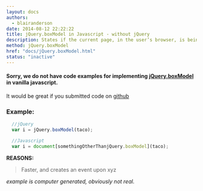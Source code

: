 ```yaml
---
layout: docs
authors:
  - blairanderson
date: 2014-08-12 22:22:22
title: jQuery.boxModel in Javascript - without jQuery
description: States if the current page, in the user’s browser, is being rendered using the W3C CSS Box Model. This property was removed in jQuery 1.8. Please try to use feature detection instead.
method: jQuery.boxModel
href: "docs/jQuery.boxModel.html"
status: "inactive"
---
```


#### Sorry, we do not have code examples for implementing [jQuery.boxModel](http://api.jquery.com/jQuery.boxModel/) in vanilla javascript.

It would be great if you submitted code on [github](https://github.com/blairanderson/without-jquery/blob/master/docs/jQuery.boxModel.md)

### Example:

```javascript
  //jQuery
  var i = jQuery.boxModel(taco);

  //Javascript
  var i = document[somethingOtherThanjQuery.boxModel](taco);

```

**REASONS:**
> Faster, and creates an event upon xyz

*example is computer generated, obviously not real.*
